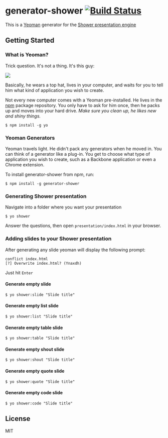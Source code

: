 # generator-shower [![Build Status](https://secure.travis-ci.org/kcherkashin/generator-shower.png?branch=master)](https://travis-ci.org/kcherkashin/generator-shower)
This is a [Yeoman](http://yeoman.io) generator for the [Shower presentation engine](http://shwr.me)

## Getting Started

### What is Yeoman?

Trick question. It's not a thing. It's this guy:

![](http://i.imgur.com/JHaAlBJ.png)

Basically, he wears a top hat, lives in your computer, and waits for you to tell him what kind of application you wish to create.

Not every new computer comes with a Yeoman pre-installed. He lives in the [npm](https://npmjs.org) package repository. You only have to ask for him once, then he packs up and moves into your hard drive. *Make sure you clean up, he likes new and shiny things.*

```
$ npm install -g yo
```

### Yeoman Generators

Yeoman travels light. He didn't pack any generators when he moved in. You can think of a generator like a plug-in. You get to choose what type of application you wish to create, such as a Backbone application or even a Chrome extension.

To install generator-shower from npm, run:

```
$ npm install -g generator-shower
```

### Generating Shower presentation
Navigate into a folder where you want your presentation

```
$ yo shower
```

Answer the questions, then open `presentation/index.html` in your browser.

### Adding slides to your Shower presentation

After generating any slide yeoman will display the following prompt:
```
conflict index.html
[?] Overwrite index.html? (Ynaxdh)
```
Just hit `Enter`

#### Generate empty slide
```
$ yo shower:slide "Slide title"
```

#### Generate empty list slide
```
$ yo shower:list "Slide title"
```

#### Generate empty table slide
```
$ yo shower:table "Slide title"
```

#### Generate empty shout slide
```
$ yo shower:shout "Slide title"
```

#### Generate empty quote slide
```
$ yo shower:quote "Slide title"
```

#### Generate empty code slide
```
$ yo shower:code "Slide title"
```

## License

MIT
